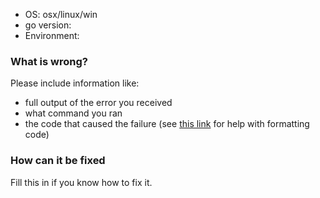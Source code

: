 * OS: osx/linux/win
* go version: 
* Environment:

### What is wrong?

Please include information like:

* full output of the error you received
* what command you ran
* the code that caused the failure (see [this link](https://help.github.com/articles/basic-writing-and-formatting-syntax/) for help with formatting code)


### How can it be fixed

Fill this in if you know how to fix it.
